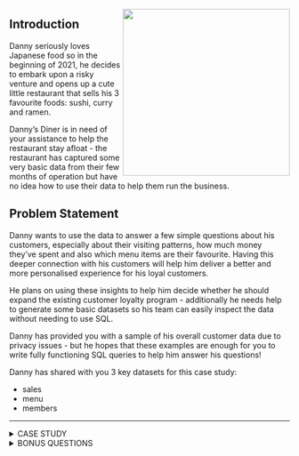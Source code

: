 <a href="https://8weeksqlchallenge.com/case-study-1/"> <img align="right" width="300" height="300" src="https://github.com/ChrisF03/Danny-Ma-SQL-Case-Studies-/blob/main/Solutions/Case%20Study%20%231%20-%20Danny%E2%80%99s%20Diner/1.png"></a>

## Introduction
Danny seriously loves Japanese food so in the beginning of 2021, he decides to embark upon a risky venture and opens up a cute little restaurant that sells his 3 favourite foods: sushi, curry and ramen.

Danny’s Diner is in need of your assistance to help the restaurant stay afloat - the restaurant has captured some very basic data from their few months of operation but have no idea how to use their data to help them run the business.

## Problem Statement
Danny wants to use the data to answer a few simple questions about his customers, especially about their visiting patterns, how much money they’ve spent and also which menu items are their favourite. Having this deeper connection with his customers will help him deliver a better and more personalised experience for his loyal customers.

He plans on using these insights to help him decide whether he should expand the existing customer loyalty program - additionally he needs help to generate some basic datasets so his team can easily inspect the data without needing to use SQL.

Danny has provided you with a sample of his overall customer data due to privacy issues - but he hopes that these examples are enough for you to write fully functioning SQL queries to help him answer his questions!

Danny has shared with you 3 key datasets for this case study:

- sales
- menu
- members
---
<details>
<summary>
CASE STUDY
</summary>
    
## Case Study<br>
**Schema (PostgreSQL v13)**
```sql
    CREATE SCHEMA dannys_diner;
    SET search_path = dannys_diner;
    
    CREATE TABLE sales (
      "customer_id" VARCHAR(1),
      "order_date" DATE,
      "product_id" INTEGER
    );
    
    INSERT INTO sales
      ("customer_id", "order_date", "product_id")
    VALUES
      ('A', '2021-01-01', '1'),
      ('A', '2021-01-01', '2'),
      ('A', '2021-01-07', '2'),
      ('A', '2021-01-10', '3'),
      ('A', '2021-01-11', '3'),
      ('A', '2021-01-11', '3'),
      ('B', '2021-01-01', '2'),
      ('B', '2021-01-02', '2'),
      ('B', '2021-01-04', '1'),
      ('B', '2021-01-11', '1'),
      ('B', '2021-01-16', '3'),
      ('B', '2021-02-01', '3'),
      ('C', '2021-01-01', '3'),
      ('C', '2021-01-01', '3'),
      ('C', '2021-01-07', '3');
     
    
    CREATE TABLE menu (
      "product_id" INTEGER,
      "product_name" VARCHAR(5),
      "price" INTEGER
    );
    
    INSERT INTO menu
      ("product_id", "product_name", "price")
    VALUES
      ('1', 'sushi', '10'),
      ('2', 'curry', '15'),
      ('3', 'ramen', '12');
      
    
    CREATE TABLE members (
      "customer_id" VARCHAR(1),
      "join_date" DATE
    );
    
    INSERT INTO members
      ("customer_id", "join_date")
    VALUES
      ('A', '2021-01-07'),
      ('B', '2021-01-09');
```
---

**Query #1**<br>
What is the total amount each customer spent at the restaurant?
```sql
    SELECT sales.customer_id, 
    	   SUM(menu.price) as Total_Spent
    FROM dannys_diner.sales
    JOIN dannys_diner.menu ON
    sales.product_id = menu.product_id
    GROUP BY sales.customer_id
    ORDER by sales.customer_id;
```
| customer_id | total_spent |
| ----------- | ----------- |
| A           | 76          |
| B           | 74          |
| C           | 36          |

---
**Query #2** <br>
How many days has each customer visited the restaurant?
```sql
    SELECT customer_id, 
    	   COUNT(DISTINCT order_date) as Total_Days
    FROM dannys_diner.sales
    GROUP BY customer_id
    ORDER BY customer_id;
```
| customer_id | total_days |
| ----------- | ---------- |
| A           | 4          |
| B           | 6          |
| C           | 2          |

---
**Query #3**<br>
What was the first item from the menu purchased by each customer?
```sql
    WITH first_sales AS (
      SELECT sales.customer_id, 
          	 sales.order_date, 
          	 menu.product_name,
          	 DENSE_RANK() OVER (
               PARTITION BY sales.customer_id 
               ORDER BY sales.order_date) AS rank
      FROM dannys_diner.sales
      JOIN dannys_diner.menu ON 
      sales.product_id = menu.product_id
    )
    SELECT customer_id, 
    	   product_name
    FROM first_sales
    WHERE rank = 1
    GROUP BY customer_id, product_name;
```
| customer_id | product_name |
| ----------- | ------------ |
| A           | curry        |
| A           | sushi        |
| B           | curry        |
| C           | ramen        |

---
**Query #4**<br>
What is the most purchased item on the menu and how many times was it purchased by all customers?
```sql
    SELECT menu.product_name,
    	   COUNT(sales.product_id) as Total_Purchased
    FROM dannys_diner.menu
    JOIN dannys_diner.sales ON
    menu.product_id = sales.product_id
    GROUP BY menu.product_name
    ORDER BY Total_Purchased DESC
    LIMIT 1;
```
| product_name | total_purchased |
| ------------ | --------------- |
| ramen        | 8               |

---
**Query #5**<br>
Which item was the most popular for each customer?
```sql
    With most_popular AS (
    SELECT sales.customer_id,
    	   menu.product_name,
           COUNT(sales.product_id) as Total_Purchased,
           DENSE_RANK() OVER (
             PARTITION BY sales.customer_id
             ORDER BY COUNT(sales.product_id) DESC) as rank
    FROM dannys_diner.sales 
    JOIN dannys_diner.menu ON 
    sales.product_id = menu.product_id
    GROUP BY sales.customer_id, menu.product_name
    ORDER BY sales.customer_id
    )
    SELECT customer_id, 
    	   product_name,
           total_purchased
    FROM most_popular 
    WHERE rank = 1;
```
| customer_id | product_name | total_purchased |
| ----------- | ------------ | --------------- |
| A           | ramen        | 3               |
| B           | ramen        | 2               |
| B           | curry        | 2               |
| B           | sushi        | 2               |
| C           | ramen        | 3               |

---
**Query #6**<br>
Which item was purchased first by the customer after they became a member?
```sql
    With first_purchase AS (
    SELECT members.customer_id, 
           sales.product_id, 
           ROW_NUMBER() OVER(
             PARTITION BY members.customer_id 
             ORDER BY sales.order_date) AS row_
    FROM dannys_diner.members
    JOIN dannys_diner.sales ON
    members.customer_id = sales.customer_id AND 
    sales.order_date > members.join_date
    )
    SELECT customer_id,
    	   menu.product_name
    FROM first_purchase 
    JOIN dannys_diner.menu ON
    first_purchase.product_id = menu.product_id
    WHERE row_ = 1 
    GROUP BY customer_id, menu.product_name
    ORDER BY customer_id;
```
| customer_id | product_name |
| ----------- | ------------ |
| A           | ramen        |
| B           | sushi        |

---
**Query #7** <br>
Which item was purchased just before the customer became a member?
```sql
    WITH prior_purchase AS (
    SELECT members.customer_id, 
           sales.product_id, 
      	   DENSE_RANK() OVER (
             PARTITION BY members.customer_id 
             ORDER BY sales.order_date DESC) AS rank
    FROM dannys_diner.members
    JOIN dannys_diner.sales ON
    members.customer_id = sales.customer_id AND
    sales.order_date < members.join_date
    )
    SELECT prior_purchase.customer_id, 
           menu.product_name 
    FROM prior_purchase
    JOIN dannys_diner.menu ON
    prior_purchase.product_id = menu.product_id
    WHERE rank = 1
    ORDER BY prior_purchase.customer_id ASC;
```
| customer_id | product_name |
| ----------- | ------------ |
| A           | sushi        |
| A           | curry        |
| B           | sushi        |

---
**Query #8** <br>
What is the total items and amount spent for each member before they became a member?
```sql
    SELECT sales.customer_id, 
    	   COUNT(sales.product_id) AS total_items, 
           SUM(menu.price) AS total_sales
    FROM dannys_diner.sales
    JOIN dannys_diner.members ON 
    sales.customer_id = members.customer_id AND
    sales.order_date < members.join_date
    JOIN dannys_diner.menu ON
    sales.product_id = menu.product_id
    GROUP BY sales.customer_id
    ORDER BY sales.customer_id;
```
| customer_id | total_items | total_sales |
| ----------- | ----------- | ----------- |
| A           | 2           | 25          |
| B           | 3           | 40          |

---
**Query #9** <br>
If each $1 spent equates to 10 points and sushi has a 2x points multiplier - how many points would each customer have?
```sql
    WITH points_cte AS (
    SELECT menu.product_id, 
           CASE WHEN 
          		product_id = 1 THEN price * 20
              	ELSE price * 10
            	END AS points
    FROM dannys_diner.menu
    )
    SELECT sales.customer_id, 
           SUM(points_cte.points) AS total_points
    FROM dannys_diner.sales
    JOIN points_cte
    ON sales.product_id = points_cte.product_id
    GROUP BY sales.customer_id
    ORDER BY sales.customer_id;
```
| customer_id | total_points |
| ----------- | ------------ |
| A           | 860          |
| B           | 940          |
| C           | 360          |

---
**Query #10** <br>
In the first week after a customer joins the program (including their join date) they earn 2x points on all items, not just sushi - how many points do customer A and B have at the end of January?
```sql
    WITH dates_cte AS (
    SELECT customer_id, 
           join_date, 
           join_date + 6 AS valid_date, 
           DATE_TRUNC('month', '2021-01-31'::DATE)
              + interval '1 month' 
              - interval '1 day' AS last_date
    FROM dannys_diner.members
    )
    SELECT sales.customer_id, 
           SUM(CASE WHEN 
               menu.product_name = 'sushi' THEN 2 * 10 * menu.price
               WHEN sales.order_date BETWEEN 
               dates.join_date AND dates.valid_date 
               THEN 2 * 10 * menu.price
               ELSE 10 * menu.price END) AS points
    FROM dannys_diner.sales
    JOIN dates_cte AS dates ON
    sales.customer_id = dates.customer_id AND
    sales.order_date <= dates.last_date
    JOIN dannys_diner.menu ON
    sales.product_id = menu.product_id
    GROUP BY sales.customer_id;
```
| customer_id | points |
| ----------- | ------ |
| A           | 1370   |
| B           | 820    |
</details>

<details>
<summary>BONUS QUESTIONS</summary>
    
## JOIN ALL THE THINGS
The following questions are related creating basic data tables that Danny and his team can use to quickly derive insights without needing to join the underlying tables using SQL.

Recreate the following table output using the available data:
| customer_id | order_date               | product_name | price | member |
| ----------- | ------------------------ | ------------ | ----- | ------ |
| A           | 2021-01-01               | curry        | 15    | N      |
| A           | 2021-01-01               | sushi        | 10    | N      |
| A           | 2021-01-07               | curry        | 15    | Y      |
| A           | 2021-01-10               | ramen        | 12    | Y      |
| A           | 2021-01-11               | ramen        | 12    | Y      |
| A           | 2021-01-11               | ramen        | 12    | Y      |
| B           | 2021-01-01               | curry        | 15    | N      |
| B           | 2021-01-02               | curry        | 15    | N      |
| B           | 2021-01-04               | sushi        | 10    | N      |
| B           | 2021-01-11               | sushi        | 10    | Y      |
| B           | 2021-01-16               | ramen        | 12    | Y      |
| B           | 2021-02-01               | ramen        | 12    | Y      |
| C           | 2021-01-01               | ramen        | 12    | N      |
| C           | 2021-01-01               | ramen        | 12    | N      |
| C           | 2021-01-07               | ramen        | 12    | N      |
```sql
    SELECT sales.customer_id, 
    	   sales.order_date, 
           menu.product_name,
           menu.price,
           CASE 
           WHEN sales.order_date < members.join_date THEN 'N'
           WHEN sales.order_date >= members.join_date THEN 'Y'
           ELSE 'N'
           END AS member
    FROM dannys_diner.sales 
    JOIN dannys_diner.menu ON
    sales.product_id = menu.product_id
    LEFT JOIN dannys_diner.members ON 
    sales.customer_id = members.customer_id
    ORDER BY members.customer_id, sales.order_date, menu.product_name;
```
| customer_id | order_date               | product_name | price | member |
| ----------- | ------------------------ | ------------ | ----- | ------ |
| A           | 2021-01-01               | curry        | 15    | N      |
| A           | 2021-01-01               | sushi        | 10    | N      |
| A           | 2021-01-07               | curry        | 15    | Y      |
| A           | 2021-01-10               | ramen        | 12    | Y      |
| A           | 2021-01-11               | ramen        | 12    | Y      |
| A           | 2021-01-11               | ramen        | 12    | Y      |
| B           | 2021-01-01               | curry        | 15    | N      |
| B           | 2021-01-02               | curry        | 15    | N      |
| B           | 2021-01-04               | sushi        | 10    | N      |
| B           | 2021-01-11               | sushi        | 10    | Y      |
| B           | 2021-01-16               | ramen        | 12    | Y      |
| B           | 2021-02-01               | ramen        | 12    | Y      |
| C           | 2021-01-01               | ramen        | 12    | N      |
| C           | 2021-01-01               | ramen        | 12    | N      |
| C           | 2021-01-07               | ramen        | 12    | N      |
<br>

## RANK ALL THE THINGS
Danny also requires further information about the ranking of customer products, but he purposely does not need the ranking for non-member purchases so he expects null ranking values for the records when customers are not yet part of the loyalty program.

Recreate the following table output using the available data:
| customer_id | order_date               | product_name | price | member | ranking |
| ----------- | ------------------------ | ------------ | ----- | ------ | ------- |
| A           | 2021-01-01               | curry        | 15    | N      | NULL    |
| A           | 2021-01-01               | sushi        | 10    | N      | NULL    |
| A           | 2021-01-07               | curry        | 15    | Y      | 1       |
| A           | 2021-01-10               | ramen        | 12    | Y      | 2       |
| A           | 2021-01-11               | ramen        | 12    | Y      | 3       |
| A           | 2021-01-11               | ramen        | 12    | Y      | 3       |
| B           | 2021-01-01               | curry        | 15    | N      | NULL    |
| B           | 2021-01-02               | curry        | 15    | N      | NULL    |
| B           | 2021-01-04               | sushi        | 10    | N      | NULL    |
| B           | 2021-01-11               | sushi        | 10    | Y      | 1       |
| B           | 2021-01-16               | ramen        | 12    | Y      | 2       |
| B           | 2021-02-01               | ramen        | 12    | Y      | 3       |
| C           | 2021-01-01               | ramen        | 12    | N      | NULL    |
| C           | 2021-01-01               | ramen        | 12    | N      | NULL    |
| C           | 2021-01-07               | ramen        | 12    | N      | NULL    |


```sql
    With customers AS (
    SELECT sales.customer_id, 
    	   sales.order_date, 
           menu.product_name,
           menu.price,
           CASE 
           WHEN sales.order_date < members.join_date THEN 'N'
           WHEN sales.order_date >= members.join_date THEN 'Y'
           ELSE 'N'
           END AS member
    FROM dannys_diner.sales 
    JOIN dannys_diner.menu ON
    sales.product_id = menu.product_id
    LEFT JOIN dannys_diner.members ON 
    sales.customer_id = members.customer_id
    ORDER BY members.customer_id, sales.order_date, menu.product_name
    ) 
    SELECT *, 
    	   CASE
           WHEN member = 'N' THEN NULL
           ELSE RANK () OVER(
          PARTITION BY customer_id, member
          ORDER BY order_date) END AS ranking
    FROM customers;
```
| customer_id | order_date               | product_name | price | member | ranking |
| ----------- | ------------------------ | ------------ | ----- | ------ | ------- |
| A           | 2021-01-01               | curry        | 15    | N      | NULL    |
| A           | 2021-01-01               | sushi        | 10    | N      | NULL    |
| A           | 2021-01-07               | curry        | 15    | Y      | 1       |
| A           | 2021-01-10               | ramen        | 12    | Y      | 2       |
| A           | 2021-01-11               | ramen        | 12    | Y      | 3       |
| A           | 2021-01-11               | ramen        | 12    | Y      | 3       |
| B           | 2021-01-01               | curry        | 15    | N      | NULL    |
| B           | 2021-01-02               | curry        | 15    | N      | NULL    |
| B           | 2021-01-04               | sushi        | 10    | N      | NULL    |
| B           | 2021-01-11               | sushi        | 10    | Y      | 1       |
| B           | 2021-01-16               | ramen        | 12    | Y      | 2       |
| B           | 2021-02-01               | ramen        | 12    | Y      | 3       |
| C           | 2021-01-01               | ramen        | 12    | N      | NULL    |
| C           | 2021-01-01               | ramen        | 12    | N      | NULL    |
| C           | 2021-01-07               | ramen        | 12    | N      | NULL    |

---

[View on DB Fiddle](https://www.db-fiddle.com/f/2rM8RAnq7h5LLDTzZiRWcd/138)
</details>
